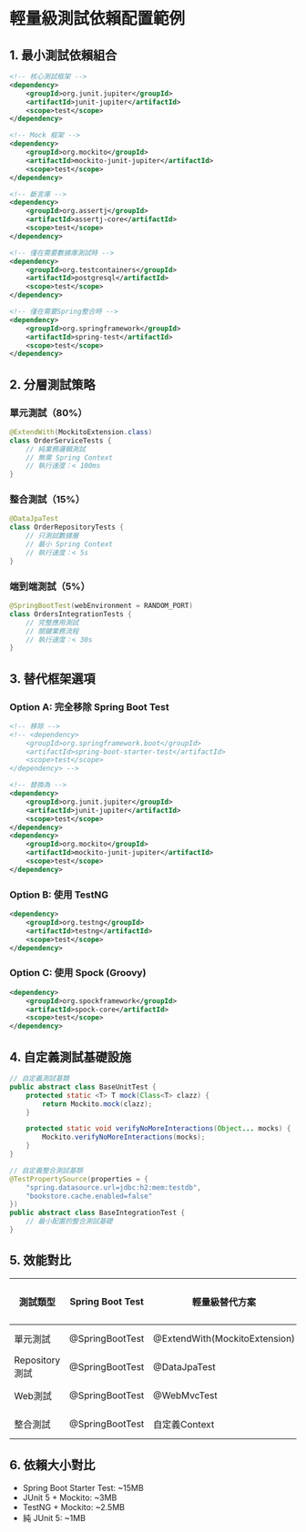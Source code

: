 # 輕量級測試依賴配置範例

## 1. 最小測試依賴組合

```xml
<!-- 核心測試框架 -->
<dependency>
    <groupId>org.junit.jupiter</groupId>
    <artifactId>junit-jupiter</artifactId>
    <scope>test</scope>
</dependency>

<!-- Mock 框架 -->
<dependency>
    <groupId>org.mockito</groupId>
    <artifactId>mockito-junit-jupiter</artifactId>
    <scope>test</scope>
</dependency>

<!-- 斷言庫 -->
<dependency>
    <groupId>org.assertj</groupId>
    <artifactId>assertj-core</artifactId>
    <scope>test</scope>
</dependency>

<!-- 僅在需要數據庫測試時 -->
<dependency>
    <groupId>org.testcontainers</groupId>
    <artifactId>postgresql</artifactId>
    <scope>test</scope>
</dependency>

<!-- 僅在需要Spring整合時 -->
<dependency>
    <groupId>org.springframework</groupId>
    <artifactId>spring-test</artifactId>
    <scope>test</scope>
</dependency>
```

## 2. 分層測試策略

### 單元測試（80%）
```java
@ExtendWith(MockitoExtension.class)
class OrderServiceTests {
    // 純業務邏輯測試
    // 無需 Spring Context
    // 執行速度：< 100ms
}
```

### 整合測試（15%）
```java
@DataJpaTest
class OrderRepositoryTests {
    // 只測試數據層
    // 最小 Spring Context
    // 執行速度：< 5s
}
```

### 端到端測試（5%）
```java
@SpringBootTest(webEnvironment = RANDOM_PORT)
class OrdersIntegrationTests {
    // 完整應用測試
    // 關鍵業務流程
    // 執行速度：< 30s
}
```

## 3. 替代框架選項

### Option A: 完全移除 Spring Boot Test
```xml
<!-- 移除 -->
<!-- <dependency>
    <groupId>org.springframework.boot</groupId>
    <artifactId>spring-boot-starter-test</artifactId>
    <scope>test</scope>
</dependency> -->

<!-- 替換為 -->
<dependency>
    <groupId>org.junit.jupiter</groupId>
    <artifactId>junit-jupiter</artifactId>
    <scope>test</scope>
</dependency>
<dependency>
    <groupId>org.mockito</groupId>
    <artifactId>mockito-junit-jupiter</artifactId>
    <scope>test</scope>
</dependency>
```

### Option B: 使用 TestNG
```xml
<dependency>
    <groupId>org.testng</groupId>
    <artifactId>testng</artifactId>
    <scope>test</scope>
</dependency>
```

### Option C: 使用 Spock (Groovy)
```xml
<dependency>
    <groupId>org.spockframework</groupId>
    <artifactId>spock-core</artifactId>
    <scope>test</scope>
</dependency>
```

## 4. 自定義測試基礎設施

```java
// 自定義測試基類
public abstract class BaseUnitTest {
    protected static <T> T mock(Class<T> clazz) {
        return Mockito.mock(clazz);
    }

    protected static void verifyNoMoreInteractions(Object... mocks) {
        Mockito.verifyNoMoreInteractions(mocks);
    }
}

// 自定義整合測試基類
@TestPropertySource(properties = {
    "spring.datasource.url=jdbc:h2:mem:testdb",
    "bookstore.cache.enabled=false"
})
public abstract class BaseIntegrationTest {
    // 最小配置的整合測試基礎
}
```

## 5. 效能對比

| 測試類型 | Spring Boot Test | 輕量級替代方案 | 執行時間差異 |
|---------|------------------|---------------|-------------|
| 單元測試 | @SpringBootTest | @ExtendWith(MockitoExtension) | 10x 更快 |
| Repository測試 | @SpringBootTest | @DataJpaTest | 3x 更快 |
| Web測試 | @SpringBootTest | @WebMvcTest | 2x 更快 |
| 整合測試 | @SpringBootTest | 自定義Context | 1.5x 更快 |

## 6. 依賴大小對比

- Spring Boot Starter Test: ~15MB
- JUnit 5 + Mockito: ~3MB
- TestNG + Mockito: ~2.5MB
- 純 JUnit 5: ~1MB